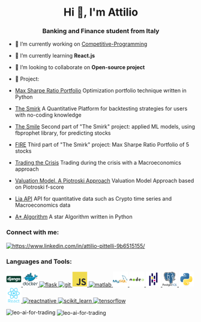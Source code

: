 <h1 align="center">Hi 👋, I'm Attilio</h1>
<h3 align="center">Banking and Finance student from Italy</h3>




- 🔭 I’m currently working on [Competitive-Programming](https://github.com/leo-ai-for-trading/Competitive-Programming)

- 🌱 I’m currently learning **React.js**

- 👯 I’m looking to collaborate on **Open-source project**

- 🔭 Project:
- [Max Sharpe Ratio Portfolio](https://github.com/leo-ai-for-trading/Finance-Object-Oriented-Programming-in-Python/tree/main/Max-Sharpe-Ratio-Portfolio-one-function) Optimization portfolio technique written in Python
- [The Smirk](https://thesmirk.herokuapp.com/) A Quantitative Platform for backtesting strategies for users with no-coding knowledge
- [The Smile](https://thesmile.herokuapp.com/) Second part of "The Smirk" project: applied ML models, using fbprophet library, for predicting stocks
- [FIRE](https://firingfire.herokuapp.com/)  Third part of "The Smirk" project: Max Sharpe Ratio Portfolio of 5 stocks
- [Trading the Crisis](https://tradingideas.herokuapp.com/) Trading during the crisis with a Macroeconomics approach
- [Valuation Model. A Piotroski Approach](https://valuationideas.herokuapp.com/) Valuation Model Approach based on Piotroski f-score
- [Lia API](https://lia-defi.herokuapp.com/docs#/) API for quantitative data such as Crypto time series  and Macroeconomics data
- [A* Algorithm](https://github.com/leo-ai-for-trading/Dynamic-Programming/blob/main/Projects/A*algorithm/pathfindig.py) A star Algorithm written in Python

<h3 align="left">Connect with me:</h3>
<p align="left">
<a href="https://linkedin.com/in/https://www.linkedin.com/in/attilio-pittelli-9b6515155/" target="blank"><img align="center" src="https://raw.githubusercontent.com/rahuldkjain/github-profile-readme-generator/master/src/images/icons/Social/linked-in-alt.svg" alt="https://www.linkedin.com/in/attilio-pittelli-9b6515155/" height="30" width="40" /></a>
</p>

<h3 align="left">Languages and Tools:</h3>
<p align="left"> <a href="https://www.djangoproject.com/" target="_blank" rel="noreferrer"> <img src="https://raw.githubusercontent.com/devicons/devicon/master/icons/django/django-original.svg" alt="django" width="40" height="40"/> </a> <a href="https://www.docker.com/" target="_blank" rel="noreferrer"> <img src="https://raw.githubusercontent.com/devicons/devicon/master/icons/docker/docker-original-wordmark.svg" alt="docker" width="40" height="40"/> </a> <a href="https://flask.palletsprojects.com/" target="_blank" rel="noreferrer"> <img src="https://www.vectorlogo.zone/logos/pocoo_flask/pocoo_flask-icon.svg" alt="flask" width="40" height="40"/> </a> <a href="https://git-scm.com/" target="_blank" rel="noreferrer"> <img src="https://www.vectorlogo.zone/logos/git-scm/git-scm-icon.svg" alt="git" width="40" height="40"/> </a> <a href="https://developer.mozilla.org/en-US/docs/Web/JavaScript" target="_blank" rel="noreferrer"> <img src="https://raw.githubusercontent.com/devicons/devicon/master/icons/javascript/javascript-original.svg" alt="javascript" width="40" height="40"/> </a> <a href="https://www.mathworks.com/" target="_blank" rel="noreferrer"> <img src="https://upload.wikimedia.org/wikipedia/commons/2/21/Matlab_Logo.png" alt="matlab" width="40" height="40"/> </a> <a href="https://www.mysql.com/" target="_blank" rel="noreferrer"> <img src="https://raw.githubusercontent.com/devicons/devicon/master/icons/mysql/mysql-original-wordmark.svg" alt="mysql" width="40" height="40"/> </a> <a href="https://nodejs.org" target="_blank" rel="noreferrer"> <img src="https://raw.githubusercontent.com/devicons/devicon/master/icons/nodejs/nodejs-original-wordmark.svg" alt="nodejs" width="40" height="40"/> </a> <a href="https://pandas.pydata.org/" target="_blank" rel="noreferrer"> <img src="https://raw.githubusercontent.com/devicons/devicon/2ae2a900d2f041da66e950e4d48052658d850630/icons/pandas/pandas-original.svg" alt="pandas" width="40" height="40"/> </a> <a href="https://www.postgresql.org" target="_blank" rel="noreferrer"> <img src="https://raw.githubusercontent.com/devicons/devicon/master/icons/postgresql/postgresql-original-wordmark.svg" alt="postgresql" width="40" height="40"/> </a> <a href="https://www.python.org" target="_blank" rel="noreferrer"> <img src="https://raw.githubusercontent.com/devicons/devicon/master/icons/python/python-original.svg" alt="python" width="40" height="40"/> </a> <a href="https://reactjs.org/" target="_blank" rel="noreferrer"> <img src="https://raw.githubusercontent.com/devicons/devicon/master/icons/react/react-original-wordmark.svg" alt="react" width="40" height="40"/> </a> <a href="https://reactnative.dev/" target="_blank" rel="noreferrer"> <img src="https://reactnative.dev/img/header_logo.svg" alt="reactnative" width="40" height="40"/> </a> <a href="https://scikit-learn.org/" target="_blank" rel="noreferrer"> <img src="https://upload.wikimedia.org/wikipedia/commons/0/05/Scikit_learn_logo_small.svg" alt="scikit_learn" width="40" height="40"/> </a> <a href="https://www.tensorflow.org" target="_blank" rel="noreferrer"> <img src="https://www.vectorlogo.zone/logos/tensorflow/tensorflow-icon.svg" alt="tensorflow" width="40" height="40"/> </a> </p>

<p><img align="left" src="https://github-readme-stats.vercel.app/api/top-langs?username=leo-ai-for-trading&show_icons=true&locale=en&layout=compact" alt="leo-ai-for-trading" /></p>

<p>&nbsp;<img align="center" src="https://github-readme-stats.vercel.app/api?username=leo-ai-for-trading&show_icons=true&locale=en" alt="leo-ai-for-trading" /></p>

